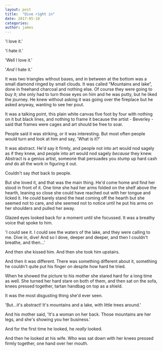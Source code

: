 ```yaml
---
layout: post
title:  "Dive right in"
date: 2017-05-10
categories: 
author: james
---
```


'I love it.'

'I hate it.'

'Well I love it.'

'*And* I hate it.'

It was two triangles without bases, and in between at the bottom was a
small diamond ringed by small clouds. It was called “Mountains and
lake”, done in freehand charcoal and nothing else. Of course they were
going to buy it; she only had to turn those eyes on him and he was
putty, but he liked the journey. He knew without asking it was going
over the fireplace but he asked anyway, wanting to see her pout.

It was a talking point, this plain white canvas five foot by four with
nothing on it but black lines, and nothing to frame it because the
artist - Beverley - said that frames were cages and art should be free
to soar.

People said it was striking, or it was interesting. But most often
people would turn and look at him and say, 'What is it?'

It was abstract. He'd say it firmly, and people not into art would nod
sagely as if they knew, and people into art would nod sagely *because*
they knew. Abstract is a genius artist, someone that persuades you stump
up hard cash *and* do all the work in figuring it out.

Couldn't say *that* back to people.

But she loved it, and that was the main thing. He'd come home and find
her stood in front of it. One time she had her arms folded on the shelf
above the hearth, leaning so close she could have reached out with her
tongue and licked it. He could barely stand the heat coming off the
hearth but she seemed not to care, and she seemed not to notice until he
put his arms on her shoulders and pulled her away.

Glazed eyes looked back for a moment until she focussed. It was a
breathy voice that spoke to him.

'I could see it. I could see the waters of the lake, and they were
calling to me. Dive in, dive! And so I dove, deeper and deeper, and then
I couldn't breathe, and then…'

And then she kissed him. And then she took him upstairs.

And then it was different. There was something different about it,
something he couldn't quite put his finger on despite how hard he tried.

When he showed the picture to his mother she stared hard for a long time
as well. She turned her hard stare on both of them, and then sat on the
sofa, knees pressed together, tartan handbag on top as a shield.

It was the most disgusting thing she'd ever seen.

'But…it's abstract! It's mountains and a lake, with little trees
around.'

And his mother said, 'It's a woman on her back. Those mountains are her
legs, and she's showing you her business.'

And for the first time he looked, he *really* looked.

And then he looked at his wife. Who was sat down with her knees pressed
firmly together, one hand over her mouth.
